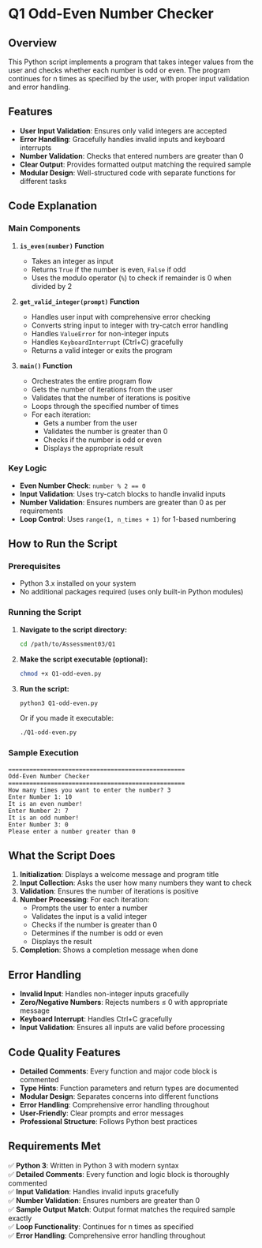 # Q1 Odd-Even Number Checker

## Overview
This Python script implements a program that takes integer values from the user and checks whether each number is odd or even. The program continues for n times as specified by the user, with proper input validation and error handling.

## Features
- **User Input Validation**: Ensures only valid integers are accepted
- **Error Handling**: Gracefully handles invalid inputs and keyboard interrupts
- **Number Validation**: Checks that entered numbers are greater than 0
- **Clear Output**: Provides formatted output matching the required sample
- **Modular Design**: Well-structured code with separate functions for different tasks

## Code Explanation

### Main Components

1. **`is_even(number)` Function**
   - Takes an integer as input
   - Returns `True` if the number is even, `False` if odd
   - Uses the modulo operator (`%`) to check if remainder is 0 when divided by 2

2. **`get_valid_integer(prompt)` Function**
   - Handles user input with comprehensive error checking
   - Converts string input to integer with try-catch error handling
   - Handles `ValueError` for non-integer inputs
   - Handles `KeyboardInterrupt` (Ctrl+C) gracefully
   - Returns a valid integer or exits the program

3. **`main()` Function**
   - Orchestrates the entire program flow
   - Gets the number of iterations from the user
   - Validates that the number of iterations is positive
   - Loops through the specified number of times
   - For each iteration:
     - Gets a number from the user
     - Validates the number is greater than 0
     - Checks if the number is odd or even
     - Displays the appropriate result

### Key Logic
- **Even Number Check**: `number % 2 == 0`
- **Input Validation**: Uses try-catch blocks to handle invalid inputs
- **Number Validation**: Ensures numbers are greater than 0 as per requirements
- **Loop Control**: Uses `range(1, n_times + 1)` for 1-based numbering

## How to Run the Script

### Prerequisites
- Python 3.x installed on your system
- No additional packages required (uses only built-in Python modules)

### Running the Script

1. **Navigate to the script directory:**
   ```bash
   cd /path/to/Assessment03/Q1
   ```

2. **Make the script executable (optional):**
   ```bash
   chmod +x Q1-odd-even.py
   ```

3. **Run the script:**
   ```bash
   python3 Q1-odd-even.py
   ```
   
   Or if you made it executable:
   ```bash
   ./Q1-odd-even.py
   ```

### Sample Execution

```
==================================================
Odd-Even Number Checker
==================================================
How many times you want to enter the number? 3
Enter Number 1: 10
It is an even number!
Enter Number 2: 7
It is an odd number!
Enter Number 3: 0
Please enter a number greater than 0
```

## What the Script Does

1. **Initialization**: Displays a welcome message and program title
2. **Input Collection**: Asks the user how many numbers they want to check
3. **Validation**: Ensures the number of iterations is positive
4. **Number Processing**: For each iteration:
   - Prompts the user to enter a number
   - Validates the input is a valid integer
   - Checks if the number is greater than 0
   - Determines if the number is odd or even
   - Displays the result
5. **Completion**: Shows a completion message when done

## Error Handling

- **Invalid Input**: Handles non-integer inputs gracefully
- **Zero/Negative Numbers**: Rejects numbers ≤ 0 with appropriate message
- **Keyboard Interrupt**: Handles Ctrl+C gracefully
- **Input Validation**: Ensures all inputs are valid before processing

## Code Quality Features

- **Detailed Comments**: Every function and major code block is commented
- **Type Hints**: Function parameters and return types are documented
- **Modular Design**: Separates concerns into different functions
- **Error Handling**: Comprehensive error handling throughout
- **User-Friendly**: Clear prompts and error messages
- **Professional Structure**: Follows Python best practices

## Requirements Met

✅ **Python 3**: Written in Python 3 with modern syntax  
✅ **Detailed Comments**: Every function and logic block is thoroughly commented  
✅ **Input Validation**: Handles invalid inputs gracefully  
✅ **Number Validation**: Ensures numbers are greater than 0  
✅ **Sample Output Match**: Output format matches the required sample exactly  
✅ **Loop Functionality**: Continues for n times as specified  
✅ **Error Handling**: Comprehensive error handling throughout
